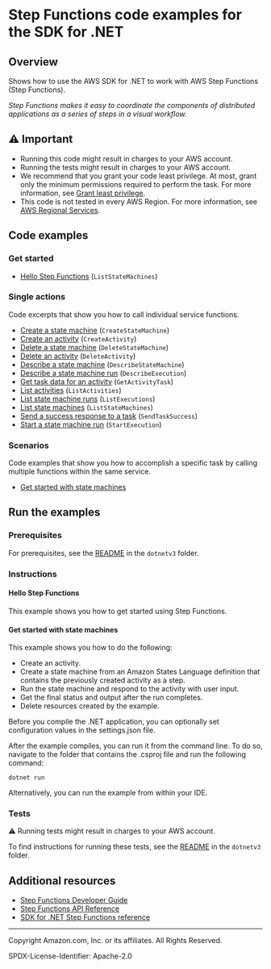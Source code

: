 <!--Generated by WRITEME on 2023-03-29 16:18:23.993823 (UTC)-->
# Step Functions code examples for the SDK for .NET

## Overview

Shows how to use the AWS SDK for .NET to work with AWS Step Functions (Step Functions).

<!--custom.overview.start-->
<!--custom.overview.end-->

*Step Functions makes it easy to coordinate the components of distributed applications as a series of steps in a visual workflow.*

## ⚠ Important

* Running this code might result in charges to your AWS account.
* Running the tests might result in charges to your AWS account.
* We recommend that you grant your code least privilege. At most, grant only the minimum permissions required to perform the task. For more information, see [Grant least privilege](https://docs.aws.amazon.com/IAM/latest/UserGuide/best-practices.html#grant-least-privilege).
* This code is not tested in every AWS Region. For more information, see [AWS Regional Services](https://aws.amazon.com/about-aws/global-infrastructure/regional-product-services).

<!--custom.important.start-->
<!--custom.important.end-->

## Code examples

### Get started

* [Hello Step Functions](Actions/HelloStepFunctions.cs#L4) (`ListStateMachines`)

### Single actions

Code excerpts that show you how to call individual service functions.

* [Create a state machine](Actions/StepFunctionsWrapper.cs#L42) (`CreateStateMachine`)
* [Create an activity](Actions/StepFunctionsWrapper.cs#L28) (`CreateActivity`)
* [Delete a state machine](Actions/StepFunctionsWrapper.cs#L83) (`DeleteStateMachine`)
* [Delete an activity](Actions/StepFunctionsWrapper.cs#L68) (`DeleteActivity`)
* [Describe a state machine](Actions/StepFunctionsWrapper.cs#L114) (`DescribeStateMachine`)
* [Describe a state machine run](Actions/StepFunctionsWrapper.cs#L99) (`DescribeExecution`)
* [Get task data for an activity](Actions/StepFunctionsWrapper.cs#L129) (`GetActivityTask`)
* [List activities](Actions/StepFunctionsWrapper.cs#L147) (`ListActivities`)
* [List state machine runs](Actions/StepFunctionsWrapper.cs#L176) (`ListExecutions`)
* [List state machines](Actions/StepFunctionsWrapper.cs#L206) (`ListStateMachines`)
* [Send a success response to a task](Actions/StepFunctionsWrapper.cs#L227) (`SendTaskSuccess`)
* [Start a state machine run](Actions/StepFunctionsWrapper.cs#L245) (`StartExecution`)

### Scenarios

Code examples that show you how to accomplish a specific task by calling multiple
functions within the same service.

* [Get started with state machines](Scenarios/UIMethods.cs) 

## Run the examples

### Prerequisites


For prerequisites, see the [README](../README.md#Prerequisites) in the `dotnetv3` folder.



<!--custom.prerequisites.start-->
<!--custom.prerequisites.end-->

### Instructions


<!--custom.instructions.start-->
<!--custom.instructions.end-->

#### Hello Step Functions

This example shows you how to get started using Step Functions.


#### Get started with state machines

This example shows you how to do the following:

* Create an activity.
* Create a state machine from an Amazon States Language definition that contains the previously created activity as a step.
* Run the state machine and respond to the activity with user input.
* Get the final status and output after the run completes.
* Delete resources created by the example.

Before you compile the .NET application, you can optionally set configuration values
in the settings.json file.

After the example compiles, you can run it from the command line. To do so, navigate to
the folder that contains the .csproj file and run the following command:

```
dotnet run
```
Alternatively, you can run the example from within your IDE.

<!--custom.scenarios.sfn_Scenario_GetStartedStateMachines.start-->
<!--custom.scenarios.sfn_Scenario_GetStartedStateMachines.end-->

### Tests

⚠ Running tests might result in charges to your AWS account.


To find instructions for running these tests, see the [README](../README.md#Tests)
in the `dotnetv3` folder.



<!--custom.tests.start-->
<!--custom.tests.end-->

## Additional resources

* [Step Functions Developer Guide](https://docs.aws.amazon.com/step-functions/latest/dg/welcome.html)
* [Step Functions API Reference](https://docs.aws.amazon.com/step-functions/latest/apireference/Welcome.html)
* [SDK for .NET Step Functions reference](https://docs.aws.amazon.com/sdkfornet/v3/apidocs/items/Sfn/NSfn.html)

<!--custom.resources.start-->
<!--custom.resources.end-->

---

Copyright Amazon.com, Inc. or its affiliates. All Rights Reserved.

SPDX-License-Identifier: Apache-2.0